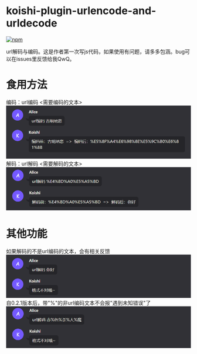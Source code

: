 # koishi-plugin-urlencode-and-urldecode

[![npm](https://img.shields.io/npm/v/koishi-plugin-urlencode-and-urldecode?style=flat-square)](https://www.npmjs.com/package/koishi-plugin-urlencode-and-urldecode)

url解码与编码。这是作者第一次写js代码，如果使用有问题，请多多包涵。bug可以在issues里反馈给我QwQ。
# 食用方法
编码：url编码 <需要编码的文本>  
![image](https://github.com/louvyu/louvry-blog-/blob/master/louvry%E5%9B%BE%E5%BA%8A/url%E7%BC%96%E7%A0%81%E7%A4%BA%E8%8C%83.1c4al0aru7ls.png)
解码：url解码 <需要解码的文本>  
![image](https://github.com/louvyu/louvry-blog-/blob/master/louvry%E5%9B%BE%E5%BA%8A/url%E8%A7%A3%E7%A0%81%E7%A4%BA%E8%8C%83.7lcwijlhq900.png)
# 其他功能
如果解码的不是url编码的文本，会有相关反馈  
![image](https://github.com/louvyu/louvry-blog-/blob/master/louvry%E5%9B%BE%E5%BA%8A/url%E8%A7%A3%E7%A0%81%E6%A0%BC%E5%BC%8F%E9%94%99%E8%AF%AF1.1eylj4elzlkw.png)
自0.2.1版本后，带"%"的非url编码文本不会报"遇到未知错误"了  
![image](https://github.com/louvyu/louvry-blog-/blob/master/louvry%E5%9B%BE%E5%BA%8A/url%E8%A7%A3%E7%A0%81%E6%A0%BC%E5%BC%8F%E9%94%99%E8%AF%AF2.9hzczsfswzg.png)
